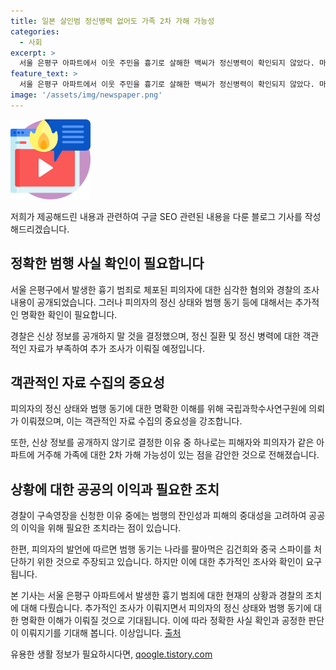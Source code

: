 ```yaml
---
title: 일본 살인범 정신병력 없어도 가족 2차 가해 가능성
categories:
  - 사회
excerpt: >
  서울 은평구 아파트에서 이웃 주민을 흉기로 살해한 백씨가 정신병력이 확인되지 않았다. 마약 검사 결과는 음성이며, 정밀 감정을 위해 과학수사연구원에 의뢰되었다. 백씨는 정신질환 없이 범행을 주장하며 중대범죄로서 신상정보는 비공개를 고려 중이다. 백씨는 흉기로 이웃을 살해한 혐의를 받고 있으며, 경찰은 심각한 범죄로 인해 구속영장을 신청했다.
feature_text: >
  서울 은평구 아파트에서 이웃 주민을 흉기로 살해한 백씨가 정신병력이 확인되지 않았다. 마약 검사 결과는 음성이며, 정밀 감정을 위해 과학수사연구원에 의뢰되었다. 백씨는 정신질환 없이 범행을 주장하며 중대범죄로서 신상정보는 비공개를 고려 중이다. 백씨는 흉기로 이웃을 살해한 혐의를 받고 있으며, 경찰은 심각한 범죄로 인해 구속영장을 신청했다.
image: '/assets/img/newspaper.png'
---
```


<p><img src="/assets/img/news.png" alt="rentncar 속보" /></p>

<p>저희가 제공해드린 내용과 관련하여 구글 SEO 관련된 내용을 다룬 블로그 기사를 작성해드리겠습니다.</p>

<h2>정확한 범행 사실 확인이 필요합니다</h2>

<p data-ke-size="size16">서울 은평구에서 발생한 흉기 범죄로 체포된 피의자에 대한 심각한 혐의와 경찰의 조사 내용이 공개되었습니다. 그러나 피의자의 정신 상태와 범행 동기 등에 대해서는 추가적인 명확한 확인이 필요합니다.</p>

<p data-ke-size="size16">경찰은 신상 정보를 공개하지 말 것을 결정했으며, 정신 질환 및 정신 병력에 대한 객관적인 자료가 부족하여 추가 조사가 이뤄질 예정입니다.</p>

<h2>객관적인 자료 수집의 중요성</h2>

<p data-ke-size="size16">피의자의 정신 상태와 범행 동기에 대한 명확한 이해를 위해 국립과학수사연구원에 의뢰가 이뤄졌으며, 이는 객관적인 자료 수집의 중요성을 강조합니다.</p>

<p data-ke-size="size16">또한, 신상 정보를 공개하지 않기로 결정한 이유 중 하나로는 피해자와 피의자가 같은 아파트에 거주해 가족에 대한 2차 가해 가능성이 있는 점을 감안한 것으로 전해졌습니다.</p>

<h2>상황에 대한 공공의 이익과 필요한 조치</h2>

<p data-ke-size="size16">경찰이 구속영장을 신청한 이유 중에는 범행의 잔인성과 피해의 중대성을 고려하여 공공의 이익을 위해 필요한 조치라는 점이 있습니다.</p>

<p data-ke-size="size16">한편, 피의자의 발언에 따르면 범행 동기는 나라를 팔아먹은 김건희와 중국 스파이를 처단하기 위한 것으로 주장되고 있습니다. 하지만 이에 대한 추가적인 조사와 확인이 요구됩니다.</p>

<p>본 기사는 서울 은평구 아파트에서 발생한 흉기 범죄에 대한 현재의 상황과 경찰의 조치에 대해 다뤘습니다. 추가적인 조사가 이뤄지면서 피의자의 정신 상태와 범행 동기에 대한 명확한 이해가 이뤄질 것으로 기대됩니다. 이에 따라 정확한 사실 확인과 공정한 판단이 이뤄지기를 기대해 봅니다.  이상입니다. <a href="https://www.khan.co.kr/national/incident/article/202407311306001">출처</a></p>
유용한 생활 정보가 필요하시다면, <a href="https://qoogle.tistory.com" rel="dofollow">qoogle.tistory.com</a>


